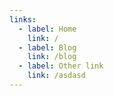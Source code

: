 ```yaml
---
links:
  - label: Home
    link: /
  - label: Blog
    link: /blog
  - label: Other link
    link: /asdasd
---
```



